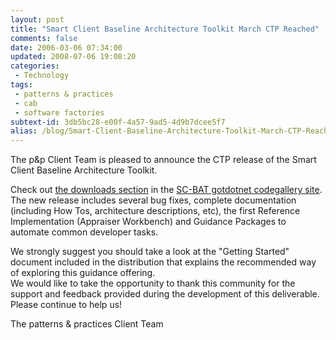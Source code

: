 ```yaml
---
layout: post
title: "Smart Client Baseline Architecture Toolkit March CTP Reached"
comments: false
date: 2006-03-06 07:34:00
updated: 2008-07-06 19:08:20
categories:
 - Technology
tags:
 - patterns & practices
 - cab
 - software factories
subtext-id: 3db5bc28-e00f-4a57-9ad5-4d9b7dcee5f7
alias: /blog/Smart-Client-Baseline-Architecture-Toolkit-March-CTP-Reached.aspx
---
```



The p&p Client Team is pleased to announce the CTP release of the Smart Client Baseline Architecture Toolkit. 

Check out [the downloads section](http://www.gotdotnet.com/codegallery/releases/viewuploads.aspx?id=941d2228-3bb5-42fd-8004-c08595821170) in the [SC-BAT gotdotnet codegallery site](http://practices.gotdotnet.com/scbat). The new release includes several bug fixes, complete documentation (including How Tos, architecture descriptions, etc), the first Reference Implementation (Appraiser Workbench) and Guidance Packages to automate common developer tasks. 

We strongly suggest you should take a look at the "Getting Started" document included in the distribution that explains the recommended way of exploring this guidance offering.  
We would like to take the opportunity to thank this community for the support and feedback provided during the development of this deliverable. Please continue to help us! 

The patterns & practices Client Team 
